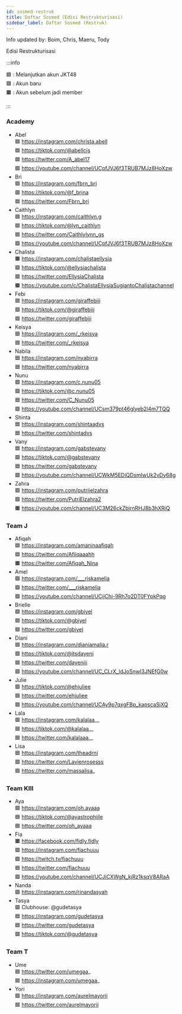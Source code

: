 ```yaml
---
id: sosmed-restruk
title: Daftar Sosmed (Edisi Restrukturisasi)
sidebar_label: Daftar Sosmed (Restruk)
---
```


Info updated by: Boim, Chris, Maeru, Tody

Edisi Restrukturisasi

:::info

🟦 : Melanjutkan akun JKT48 \
🟩 : Akun baru \
🟧 : Akun sebelum jadi member

:::

### Academy
- Abel \
🟦 https://instagram.com/christa.abell \
🟦 https://tiktok.com/@abellcjs \
🟦 https://twitter.com/A_abel17 \
🟩 https://youtube.com/channel/UCpfJVJ6f3TRUB7MJz8HoXzw
- Bri \
🟦 https://instagram.com/fbrn_bri \
🟩 https://tiktok.com/@f_brina \
🟦 https://twitter.com/Fbrn_bri
- Caithlyn \
🟦 https://instagram.com/caithlyn.g \
🟦 https://tiktok.com/@lyn_caithlyn \
🟦 https://twitter.com/Caithlylynn_gs \
🟩 https://youtube.com/channel/UCpfJVJ6f3TRUB7MJz8HoXzw
- Chalista \
🟧 https://instagram.com/chalistaellysia \
🟩 https://tiktok.com/@ellysiachalista \
🟩 https://twitter.com/EllysiaChalista \
🟧 https://youtube.com/c/ChalistaEllysiaSugiantoChalistachannel
- Febi \
🟦 https://instagram.com/giraffebiii \
🟩 https://tiktok.com/@giraffebiii \
🟦 https://twitter.com/giraffebiii
- Keisya \
🟦 https://instagram.com/_rkeisya \
🟦 https://twitter.com/_rkeisya
- Nabila \
🟦 https://instagram.com/nyabirra \
🟦 https://twitter.com/nyabirra
- Nunu \
🟩 https://instagram.com/c.nunu05 \
🟩 https://tiktok.com/@c.nunu05 \
🟦 https://twitter.com/C_Nunu05 \
🟩 https://youtube.com/channel/UCsm379pt46glyeb2l4m7TQQ
- Shinta \
🟦 https://instagram.com/shintaadvs \
🟦 https://twitter.com/shintadvs
- Vany \
🟦 https://instagram.com/gabstevany \
🟩 https://tiktok.com/@gabstevany \
🟦 https://twitter.com/gabstevany \
🟩 https://youtube.com/channel/UCWkM5EDiQDsmIwUk2vDy68g
- Zahra \
🟩 https://instagram.com/putriielzahra \
🟩 https://twitter.com/PutriElzahra2 \
🟧 https://youtube.com/channel/UC3M26ckZbjrnRHJ8b3hXRiQ

### Team J
- Afiqah \
🟦 https://instagram.com/amaninaafiqah \
🟦 https://twitter.com/Afiiqaaahh \
🟧 https://twitter.com/Afiqah_Nina
- Amel \
🟩 https://instagram.com/___riskamelia \
🟩 https://twitter.com/___riskamelia \
🟩 https://youtube.com/channel/UCijChi-9Rh7o2DT0FYpkPqg
- Brielle \
🟩 https://instagram.com/gbiyel \
🟦 https://tiktok.com/@gbiyel \
🟦 https://twitter.com/gbiyel
- Diani \
🟦 https://instagram.com/dianiamalia.r \
🟩 https://tiktok.com/@itsdayeni \
🟦 https://twitter.com/dayeniii \
🟩 https://youtube.com/channel/UC_CLrX_ldJoSnwI3JNEfG0w
- Julie \
🟩 https://tiktok.com/@ehjuliee \
🟦 https://twitter.com/ehjuliee \
🟩 https://youtube.com/channel/UCAy9p7qxgFBp_kapscaSjXQ
- Lala \
🟩 https://instagram.com/kalalaa__ \
🟦 https://tiktok.com/@kalalaa__ \
🟦 https://twitter.com/kalalaaa__
- Lisa \
🟦 https://instagram.com/theadrni \
🟩 https://twitter.com/Lavienrosesss \
🟦 https://twitter.com/massalisa_

### Team KIII
- Aya \
🟩 https://instagram.com/oh.ayaaa \
🟦 https://tiktok.com/@ayastrophiile \
🟦 https://twitter.com/oh_ayaaa
- Fia \
🟧 https://facebook.com/fidly.fidly \
🟩 https://instagram.com/fiachuuu \
🟩 https://twitch.tv/fiachuuu \
🟦 https://twitter.com/fiachuuu \
🟩 https://youtube.com/channel/UCJiCXWgN_kjRz1ksqV8ARaA
- Nanda \
🟩 https://instagram.com/rinandasyah
- Tasya \
🟩 Clubhouse: @gudetasya \
🟦 https://instagram.com/gudetasya \
🟦 https://twitter.com/gudetasya \
🟩 https://tiktok.com/@gudetasya

### Team T
- Ume \
🟦 https://twitter.com/umegaa_ \
🟦 https://instagram.com/umegaa_
- Yori \
🟩 https://instagram.com/aurelmayorii \
🟦 https://twitter.com/aurelmayorii
